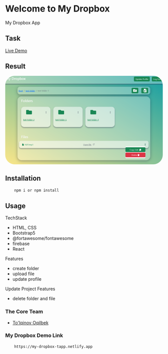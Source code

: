 # Welcome to My Dropbox
My Dropbox App

## Task

[Live Demo](https://my-dropbox-tapp.netlify.app)

## Result

<img src="./src/img/dropbox_main.png" style="border-radius: 30px;" />

## Installation

```
    npm i or npm install
```

## Usage
TechStack

- HTML, CSS
- Bootstrap5
- @fortawesome/fontawesome
- firebase
- React

Features

- create folder
- upload file
- update profile

Update Project Features

- delete folder and file

### The Core Team

- <a href="https://github.com/Oqilbek2121">To'lqinov Oqilbek</a><br>

### My Dropbox Demo Link

```
    https://my-dropbox-tapp.netlify.app
```
